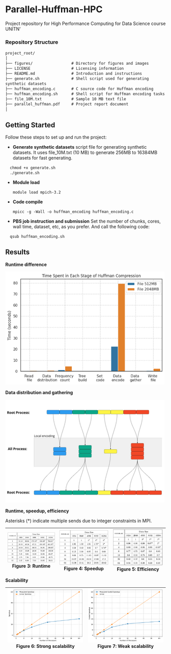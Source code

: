 # Parallel-Huffman-HPC
Project repository for High Performance Computing for Data Science course UNITN'

### Repository Structure

```plaintext
project_root/
│
├── figures/                 # Directory for figures and images
├── LICENSE                  # Licensing information
├── README.md                # Introduction and instructions
├── generate.sh              # Shell script used for generating synthetic datasets 
├── huffman_encoding.c       # C source code for Huffman encoding
├── huffman_encoding.sh      # Shell script for Huffman encoding tasks
├── file_10M.txt             # Sample 10 MB text file
├── parallel_huffman.pdf     # Project report document
│
```
## Getting Started
Follow these steps to set up and run the project:

- **Generate synthetic datasets**
  script file for generating synthetic datasets. It uses file_10M.txt (10 MB) to generate 256MB to 16384MB datasets for fast generating. 
```
  chmod +x generate.sh
  ./generate.sh
```
- **Module load**
  ```
  module load mpich-3.2
  ```
- **Code compile**
  ```
  mpicc -g -Wall -o huffman_encoding huffman_encoding.c
  ```
- **PBS job instruction and submission**
  Set the number of chunks, cores, wall time, dataset, etc, as you prefer. And call the following code: 
```
  qsub huffman_encoding.sh
```

## Results

**Runtime difference**

<img src="figures/time_spent.png" alt="Alt Text" width="500" />

**Data distribution and gathering**

<img src="figures/data_distribution.jpg" alt="Alt Text" width="500" />

**Runtime, speedup, efficiency**

Asterisks (*) indicate multiple sends due to integer constraints in MPI.

| ![Runtime](figures/runtime.png) <br> **Figure 3:** Runtime | ![Speedup](figures/speedup.png) <br> **Figure 4:** Speedup | ![Speedup](figures/efficiency.png) <br> **Figure 5:** Efficiency |
|:--:|:--:|:--:|


**Scalability**

| ![Strong scalability](figures/strong_scale.png) <br> **Figure 6:** Strong scalability | ![Weak scalability](figures/weak_scale.png) <br> **Figure 7:** Weak scalability |
|:--:|:--:|







